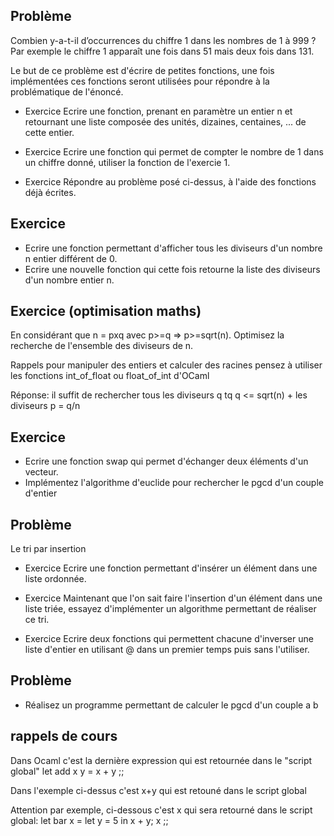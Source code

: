 ## Problème

Combien y-a-t-il d’occurrences du chiffre 1 dans les nombres de 1 à 999 ? Par exemple le chiffre 1 apparaît une fois dans 51 mais deux fois dans 131.

Le but de ce problème est d'écrire de petites fonctions, une fois implémentées ces fonctions seront utilisées pour répondre à la problématique de l'énoncé.

 - Exercice
Ecrire une fonction, prenant en paramètre un entier n et retournant une liste composée des unités, dizaines, centaines, ... de cette entier.

 - Exercice 
Ecrire une fonction qui permet de compter le nombre de 1 dans un chiffre donné, utiliser la fonction de l'exercie 1.

 - Exercice
Répondre au problème posé ci-dessus, à l'aide des fonctions déjà écrites.

## Exercice
 - Ecrire une fonction permettant d'afficher tous les diviseurs d'un nombre n entier différent de 0.
 - Ecrire une nouvelle fonction qui cette fois retourne la liste des diviseurs d'un nombre entier n.
 
## Exercice (optimisation maths)
En considérant que n = pxq avec p>=q => p>=sqrt(n). Optimisez la recherche de l'ensemble des diviseurs de n.

Rappels pour manipuler des entiers et calculer des racines pensez à utiliser les fonctions int_of_float ou float_of_int d'OCaml

Réponse: il suffit de rechercher tous les diviseurs q tq q <= sqrt(n) + les diviseurs p = q/n

## Exercice
 - Ecrire une fonction swap qui permet d'échanger deux éléments d'un vecteur.
 - Implémentez l'algorithme d'euclide pour rechercher le pgcd d'un couple d'entier

## Problème 
Le tri par insertion 

 - Exercice 
Ecrire une fonction permettant d'insérer un élément dans une liste ordonnée.

 - Exercice 
Maintenant que l'on sait faire l'insertion d'un élément dans une liste triée, essayez d'implémenter un algorithme permettant de réaliser ce tri.

- Exercice
Ecrire deux fonctions qui permettent chacune d'inverser une liste d'entier en utilisant @ dans un premier temps puis sans l'utiliser.

## Problème 
- Réalisez un programme permettant de calculer le pgcd d'un couple a b

## rappels de cours

Dans Ocaml c'est la dernière expression qui est retournée dans le "script global"
let add x y = x + y ;; 

Dans l'exemple ci-dessus c'est x+y qui est retouné dans le script global

Attention par exemple, ci-dessous c'est x qui sera retourné dans le script global:
let bar x = let y = 5 in x + y; x ;; 

